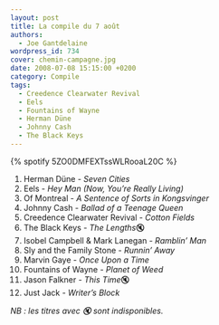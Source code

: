 ```yaml
---
layout: post
title: La compile du 7 août
authors:
  - Joe Gantdelaine
wordpress_id: 734
cover: chemin-campagne.jpg
date: 2008-07-08 15:15:00 +0200
category: Compile
tags:
  - Creedence Clearwater Revival
  - Eels
  - Fountains of Wayne
  - Herman Düne
  - Johnny Cash
  - The Black Keys
---
```


{% spotify 5ZO0DMFEXTssWLRooaL20C %}

1. Herman Düne - _Seven Cities_
1. Eels - _Hey Man (Now, You’re Really Living)_
1. Of Montreal - _A Sentence of Sorts in Kongsvinger_
1. Johnny Cash - _Ballad of a Teenage Queen_
1. Creedence Clearwater Revival - _Cotton Fields_
1. The Black Keys - *The Lengths*🔇
1. Isobel Campbell & Mark Lanegan - _Ramblin’ Man_
1. Sly and the Family Stone - _Runnin’ Away_
1. Marvin Gaye - _Once Upon a Time_
1. Fountains of Wayne - _Planet of Weed_
1. Jason Falkner - *This Time*🔇
1. Just Jack - _Writer’s Block_

_NB : les titres avec 🔇 sont indisponibles._
